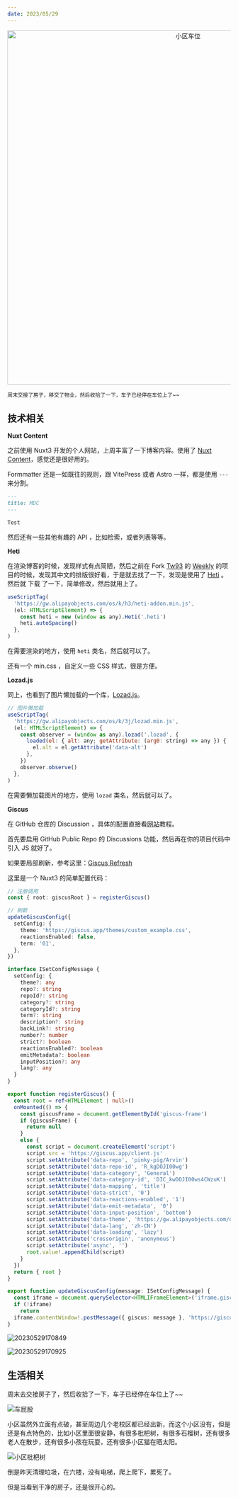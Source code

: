 ```yaml
---
date: 2023/05/29
---
```


<p align="center">
<img alt="小区车位" src="https://cdn.jsdelivr.net/gh/pinky-pig/pic-bed/images小区车位.jpg" width=800 />  
</p>

<small>周末交接了房子，移交了物业，然后收拾了一下，车子已经停在车位上了~~</small>  

## 技术相关

**Nuxt Content**

之前使用 Nuxt3 开发的个人网站，上周丰富了一下博客内容。使用了 [Nuxt Content](https://content.nuxtjs.org/get-started)，感觉还是很好用的。

Formmatter 还是一如既往的规则，跟 VitePress 或者 Astro 一样，都是使用 `---` 来分割。

```md
---
title: MDC
---

Test
```

然后还有一些其他有趣的 API ，比如检索，或者列表等等。


**Heti**

在渲染博客的时候，发现样式有点简陋，然后之前在 Fork [Tw93](https://github.com/tw93) 的 [Weekly](https://github.com/tw93/weekly) 的项目的时候，发现其中文的排版很好看，于是就去找了一下，发现是使用了 [Heti](https://github.com/sivan/heti) 。然后就 下载 了一下，简单修改，然后就用上了。

```js
useScriptTag(
  'https://gw.alipayobjects.com/os/k/h3/heti-addon.min.js',
  (el: HTMLScriptElement) => {
    const heti = new (window as any).Heti('.heti')
    heti.autoSpacing()
  },
)
```

在需要渲染的地方，使用 `heti` 类名，然后就可以了。

还有一个 min.css ，自定义一些 CSS 样式，很是方便。

**Lozad.js**

同上，也看到了图片懒加载的一个库，[Lozad.js](https://github.com/ApoorvSaxena/lozad.js)。

```js
// 图片懒加载
useScriptTag(
  'https://gw.alipayobjects.com/os/k/3j/lozad.min.js',
  (el: HTMLScriptElement) => {
    const observer = (window as any).lozad('.lozad', {
      loaded(el: { alt: any; getAttribute: (arg0: string) => any }) {
        el.alt = el.getAttribute('data-alt')
      },
    })
    observer.observe()
  },
)
```
在需要懒加载图片的地方，使用 `lozad` 类名，然后就可以了。


**Giscus**

在 GitHub 仓库的 Discussion ，具体的配置直接看[网站](https://giscus.app/zh-CN)教程。

首先要启用 GitHub Public Repo 的 Discussions 功能，然后再在你的项目代码中引入 JS 就好了。

如果要局部刷新，参考这里：[Giscus Refresh](https://github.com/giscus/giscus/blob/main/ADVANCED-USAGE.md)

这里是一个 Nuxt3 的简单配置代码：

```ts
// 注册调用
const { root: giscusRoot } = registerGiscus()

// 刷新
updateGiscusConfig({
  setConfig: {
    theme: 'https://giscus.app/themes/custom_example.css',
    reactionsEnabled: false,
    term: '01',
  },
})
```

```ts
interface ISetConfigMessage {
  setConfig: {
    theme?: any
    repo?: string
    repoId?: string
    category?: string
    categoryId?: string
    term?: string
    description?: string
    backLink?: string
    number?: number
    strict?: boolean
    reactionsEnabled?: boolean
    emitMetadata?: boolean
    inputPosition?: any
    lang?: any
  }
}

export function registerGiscus() {
  const root = ref<HTMLElement | null>()
  onMounted(() => {
    const giscusFrame = document.getElementById('giscus-frame')
    if (giscusFrame) {
      return null
    }
    else {
      const script = document.createElement('script')
      script.src = 'https://giscus.app/client.js'
      script.setAttribute('data-repo', 'pinky-pig/Arvin')
      script.setAttribute('data-repo-id', 'R_kgDOJI00wg')
      script.setAttribute('data-category', 'General')
      script.setAttribute('data-category-id', 'DIC_kwDOJI00ws4CWzuK')
      script.setAttribute('data-mapping', 'title')
      script.setAttribute('data-strict', '0')
      script.setAttribute('data-reactions-enabled', '1')
      script.setAttribute('data-emit-metadata', '0')
      script.setAttribute('data-input-position', 'bottom')
      script.setAttribute('data-theme', 'https://gw.alipayobjects.com/os/k/font7/comment.css')
      script.setAttribute('data-lang', 'zh-CN')
      script.setAttribute('data-loading', 'lazy')
      script.setAttribute('crossorigin', 'anonymous')
      script.setAttribute('async', '')
      root.value!.appendChild(script)
    }
  })
  return { root }
}

export function updateGiscusConfig(message: ISetConfigMessage) {
  const iframe = document.querySelector<HTMLIFrameElement>('iframe.giscus-frame')
  if (!iframe)
    return
  iframe.contentWindow!.postMessage({ giscus: message }, 'https://giscus.app')
}
```

![20230529170849](https://cdn.jsdelivr.net/gh/pinky-pig/pic-bed/images20230529170849.png)

![20230529170925](https://cdn.jsdelivr.net/gh/pinky-pig/pic-bed/images20230529170925.png)

## 生活相关

周末去交接房子了，然后收拾了一下，车子已经停在车位上了~~

![车屁股](https://cdn.jsdelivr.net/gh/pinky-pig/pic-bed/images车屁股.jpg)

小区虽然外立面有点破，甚至周边几个老校区都已经出新，而这个小区没有，但是还是有点特色的，比如小区里面很安静，有很多枇杷树，有很多石榴树，还有很多老人在散步，还有很多小孩在玩耍，还有很多小区猫在晒太阳。

![小区枇杷树](https://cdn.jsdelivr.net/gh/pinky-pig/pic-bed/images小区枇杷树.jpg)

倒是昨天清理垃圾，在六楼，没有电梯，爬上爬下，累死了。

但是当看到干净的房子，还是很开心的。
